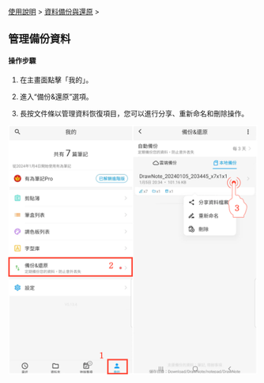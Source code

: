 [使用說明](/dragonnest/drawnote/manual/zh) > [資料備份與還原](/dragonnest/drawnote/manual/zh/data_backup_and_recovery) >

管理備份資料
---
#### 操作步驟

1. 在主畫面點擊「我的」。

2. 進入“備份&還原”選項。

3. 長按文件條以管理資料恢復項目，您可以進行分享、重新命名和刪除操作。


![](imgs/manage_backup_data1.png)